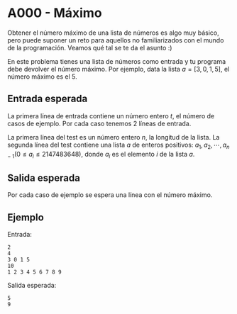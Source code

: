 # A000 - Máximo

Obtener el número máximo de una lista de números es algo muy básico, pero
puede suponer un reto para aquellos no familiarizados con el mundo de la
programación.
Veamos qué tal se te da el asunto :)

En este problema tienes una lista de números como entrada y tu programa debe
devolver el número máximo.
Por ejemplo, data la lista $a = [3, 0, 1, 5]$, el número máximo es el $5$.


## Entrada esperada

La primera línea de entrada contiene un número entero $t$, el número de casos
de ejemplo. Por cada caso tenemos 2 líneas de entrada.

La primera línea del test es un número entero $n$, la longitud de la
lista.
La segunda línea del test contiene una lista $a$ de enteros positivos:
$a_1, a_2, \cdots, a_{n-1}(0 \leq a_i \le 2147483648)$, donde $a_i$ es el
elemento $i$ de la lista $a$.


## Salida esperada

Por cada caso de ejemplo se espera una línea con el número máximo.


## Ejemplo

Entrada:
```
2
4
3 0 1 5
10
1 2 3 4 5 6 7 8 9
```

Salida esperada:
```
5
9
```

